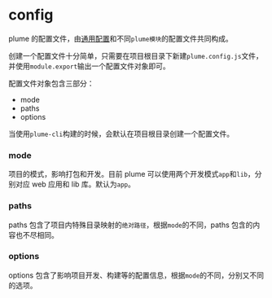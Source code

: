 # config

plume 的配置文件，由[通用配置](/config/common)和不同`plume模块`的配置文件共同构成。

创建一个配置文件十分简单，只需要在项目根目录下新建`plume.config.js`文件，并使用`module.export`输出一个配置文件对象即可。

配置文件对象包含三部分：

- mode
- paths
- options

当使用`plume-cli`构建的时候，会默认在项目根目录创建一个配置文件。

### mode

项目的模式，影响打包和开发。目前 plume 可以使用两个开发模式`app`和`lib`，分别对应 web 应用和 lib 库。默认为`app`。

### paths

paths 包含了项目内特殊目录映射的`绝对路径`，根据`mode`的不同，paths 包含的内容也不尽相同。

### options

options 包含了影响项目开发、构建等的配置信息，根据`mode`的不同，分别又不同的选项。
